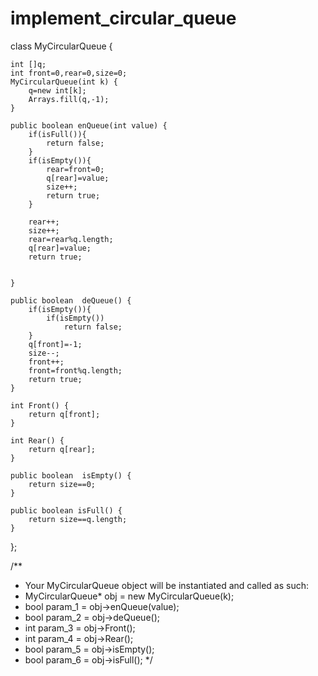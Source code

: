 # implement_circular_queue
class MyCircularQueue {

    int []q;
    int front=0,rear=0,size=0;
    MyCircularQueue(int k) {
        q=new int[k];
        Arrays.fill(q,-1);
    }
    
    public boolean enQueue(int value) {
        if(isFull()){
            return false;
        }
        if(isEmpty()){
            rear=front=0;
            q[rear]=value;
            size++;
            return true;
        }
        
        rear++;
        size++;
        rear=rear%q.length;
        q[rear]=value;
        return true;
        
        
    }
    
    public boolean  deQueue() {
        if(isEmpty()){
            if(isEmpty())
                return false;
        }
        q[front]=-1;
        size--;
        front++;
        front=front%q.length;
        return true;
    }
    
    int Front() {
        return q[front];
    }
    
    int Rear() { 
        return q[rear];
    }
    
    public boolean  isEmpty() {
        return size==0;
    }
    
    public boolean isFull() {
        return size==q.length;
    }
};

/**
 * Your MyCircularQueue object will be instantiated and called as such:
 * MyCircularQueue* obj = new MyCircularQueue(k);
 * bool param_1 = obj->enQueue(value);
 * bool param_2 = obj->deQueue();
 * int param_3 = obj->Front();
 * int param_4 = obj->Rear();
 * bool param_5 = obj->isEmpty();
 * bool param_6 = obj->isFull();
 */

